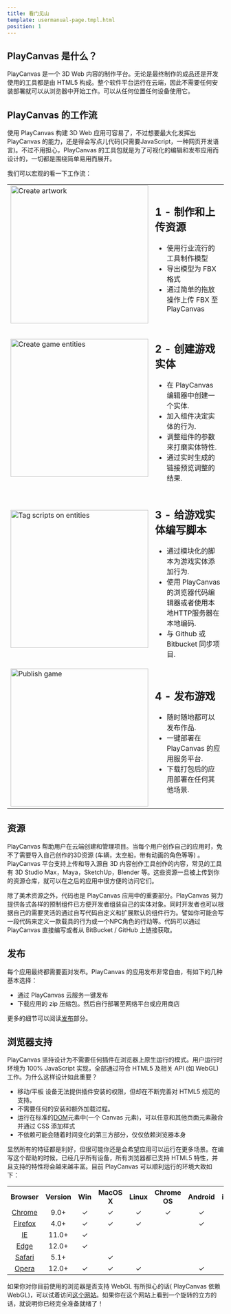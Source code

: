 ```yaml
---
title: 看门见山
template: usermanual-page.tmpl.html
position: 1
---
```


## PlayCanvas 是什么？

PlayCanvas 是一个 3D Web 内容的制作平台。无论是最终制作的成品还是开发使用的工具都是由 HTML5 构成。整个软件平台运行在云端，因此不需要任何安装部署就可以从浏览器中开始工作。可以从任何位置任何设备使用它。

## PlayCanvas 的工作流

使用 PlayCanvas 构建 3D Web 应用可容易了，不过想要最大化发挥出 PlayCanvas 的能力，还是得会写点儿代码(只需要JavaScript，一种网页开发语言)。不过不用担心，PlayCanvas 的工具包就是为了可视化的编辑和发布应用而设计的，一切都是围绕简单易用而展开。

我们可以宏观的看一下工作流：

<table class="table">
<tr>
<td>
<img alt="Create artwork" width="320" src="/images/platform/workflow/workflow_art.jpg"></img>
</td>
<td>
<h2>1 - 制作和上传资源</h2>
<ul>
<li>使用行业流行的工具制作模型</li>
<li>导出模型为 FBX 格式</li>
<li>通过简单的拖放操作上传 FBX 至 PlayCanvas</li>
</ul>
</td>
</tr>
<tr>
<td>
<img alt="Create game entities" width="320" src="/images/platform/workflow/workflow_design.jpg"></img>
</td>
<td>
<h2>2 - 创建游戏实体</h2>
<ul>
<li>在 PlayCanvas 编辑器中创建一个实体.</li>
<li>加入组件决定实体的行为.</li>
<li>调整组件的参数来打磨实体特性.</li>
<li>通过实时生成的链接预览调整的结果.</li>
</ul>
</td>
</tr>
<tr>
<td>
<img alt="Tag scripts on entities" width="320" src="/images/platform/workflow/workflow_scripting.jpg"></img>
</td>
<td>
<h2>3 - 给游戏实体编写脚本</h2>
<ul>
<li>通过模块化的脚本为游戏实体添加行为.</li>
<li>使用 PlayCanvas 的浏览器代码编辑器或者使用本地HTTP服务器在本地编码.</li>
<li>与 Github 或 Bitbucket 同步项目.</li>
</ul>
</td>
</tr>
<tr>
<td>
<img alt="Publish game" width="320" src="/images/platform/workflow/workflow_publish.jpg"></img>
</td>
<td>
<h2>4 - 发布游戏</h2>
<ul>
<li>随时随地都可以发布作品.</li>
<li>一键部署在 PlayCanvas 的应用服务平台.</li>
<li>下载打包后的应用部署在任何其他场景.</li>
</ul>
</td>
</tr>
</table>

## 资源

PlayCanvas 帮助用户在云端创建和管理项目。当每个用户创作自己的应用时，免不了需要导入自己创作的3D资源 (车辆，太空船，带有动画的角色等等) 。PlayCanvas 平台支持上传和导入源自 3D 内容创作工具创作的内容，常见的工具有 3D Studio Max，Maya，SketchUp，Blender 等。这些资源一旦被上传到你的资源仓库，就可以在之后的应用中很方便的访问它们。

除了美术资源之外，代码也是 PlayCanvas 应用中的重要部分。PlayCanvas 努力提供各式各样的预制组件已方便开发者组装自己的实体对象。同时开发者也可以根据自己的需要灵活的通过自写代码自定义和扩展默认的组件行为。譬如你可能会写一段代码来定义一款载具的行为或一个NPC角色的行动等。代码可以通过 PlayCanvas 直接编写或者从 BitBucket / GitHub 上链接获取。

## 发布

每个应用最终都需要面对发布。PlayCanvas 的应用发布非常自由，有如下的几种基本选择：

* 通过 PlayCanvas 云服务一键发布
* 下载应用的 zip 压缩包。然后自行部署至网络平台或应用商店

更多的细节可以阅读[发布][1]部分。

## 浏览器支持

PlayCanvas 坚持设计为不需要任何插件在浏览器上原生运行的模式。用户运行时环境为 100% JavaScript 实现，全部通过符合 HTML5 及相关 API (如 WebGL)工作。为什么这样设计如此重要？

* 移动/平板 设备无法提供插件安装的权限，但却在不断完善对 HTML5 规范的支持。
* 不需要任何的安装和额外加载过程。
* 运行在标准的[DOM][2]元素中(一个 Canvas 元素)，可以任意和其他页面元素融合并通过 CSS 添加样式
* 不依赖可能会随着时间变化的第三方部分，仅仅依赖浏览器本身

显然所有的特征都是利好，但很可能你还是会希望应用可以运行在更多场景。在编写这个帮助的时候，已经几乎所有设备，所有浏览器都已支持 HTML5 特性，并且支持的特性将会越来越丰富。目前 PlayCanvas 可以顺利运行的环境大致如下：

<table class="table table-striped table-bordered">
    <tr><th>Browser</th><th>Version</th><th>Win</th><th>MacOS X</th><th>Linux</th><th>Chrome OS</th><th>Android</th><th>iOS</th></tr>
    <tr><td style="text-align:center"><a href="http://www.google.com/chrome/">Chrome</a></td><td style="text-align:center">9.0+</td>
        <td style="text-align:center">&#x2713;</td><td style="text-align:center">&#x2713;</td><td style="text-align:center">&#x2713;</td><td style="text-align:center">&#x2713;</td><td style="text-align:center">&#x2713;</td><td style="text-align:center">&#x2713;</td>
    </tr>
    <tr><td style="text-align:center"><a href="http://www.mozilla.org/firefox/">Firefox</a></td><td style="text-align:center">4.0+</td>
        <td style="text-align:center">&#x2713;</td><td style="text-align:center">&#x2713;</td><td style="text-align:center">&#x2713;</td><td style="text-align:center"></td><td style="text-align:center">&#x2713;</td><td style="text-align:center">&#x2713;</td>
    </tr>
    <tr><td style="text-align:center"><a href="http://windows.microsoft.com/en-us/internet-explorer/download-ie">IE</a></td><td style="text-align:center">11.0+</td>
        <td style="text-align:center">&#x2713;</td><td style="text-align:center"></td><td style="text-align:center"></td><td style="text-align:center"></td><td style="text-align:center"></td><td style="text-align:center"></td>
    </tr>
    <tr><td style="text-align:center"><a href="https://www.microsoft.com/en-gb/windows/microsoft-edge">Edge</a></td><td style="text-align:center">12.0+</td>
        <td style="text-align:center">&#x2713;</td><td style="text-align:center"></td><td style="text-align:center"></td><td style="text-align:center"></td><td style="text-align:center"></td><td style="text-align:center"></td>
    </tr>
    <tr><td style="text-align:center"><a href="http://www.apple.com/safari/">Safari</a></td><td style="text-align:center">5.1+</td>
        <td style="text-align:center"></td><td style="text-align:center">&#x2713;</td><td style="text-align:center"></td><td style="text-align:center"></td><td style="text-align:center"></td><td style="text-align:center">&#x2713;</td>
    </tr>
    <tr><td style="text-align:center"><a href="http://www.opera.com/">Opera</a></td><td style="text-align:center">12.0+</td>
        <td style="text-align:center">&#x2713;</td><td style="text-align:center">&#x2713;</td><td style="text-align:center">&#x2713;</td><td style="text-align:center"></td><td style="text-align:center">&#x2713;</td><td style="text-align:center"></td>
    </tr>
</table>

如果你对你目前使用的浏览器是否支持 WebGL 有所担心的话( PlayCanvas 依赖 WebGL)，可以试着访问[这个网站][3]。如果你在这个网站上看到一个旋转的立方的话，就说明你已经完全准备就绪了！

[1]: /user-manual/publishing
[2]: /user-manual/glossary/#dom
[3]: http://get.webgl.org/

